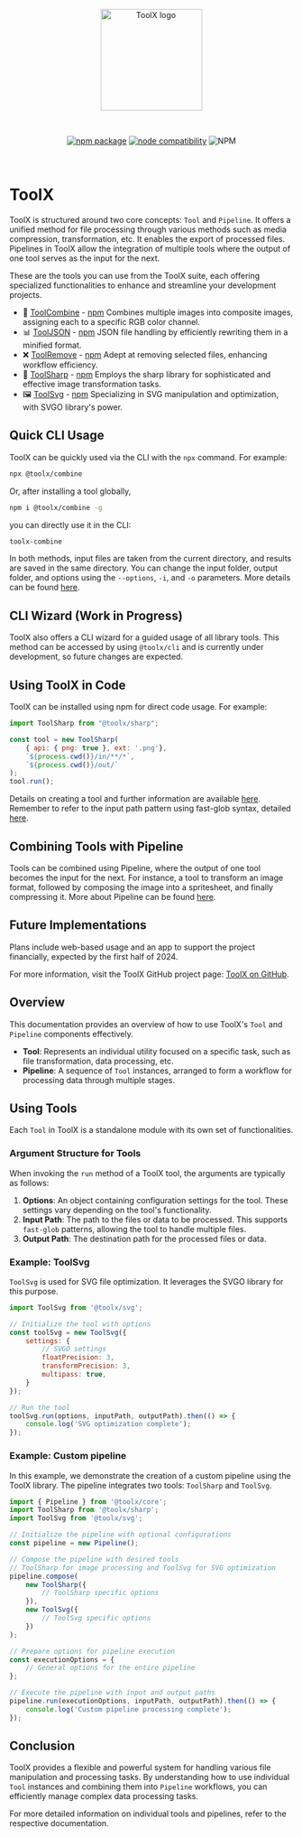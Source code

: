 <p align="center">
  <a href="https://www.npmjs.com/package/@toolx/core" target="_blank" rel="noopener noreferrer">
    <img width="180" src="https://avatars.githubusercontent.com/u/154528565?s=200&v=4" alt="ToolX logo">
  </a>
</p>
<br/>
<p align="center">
  <a href="https://www.npmjs.com/package/@toolx/core"><img src="https://img.shields.io/npm/v/@toolx/core" alt="npm package"></a>
  <a href="https://nodejs.org/en/about/previous-releases"><img src="https://img.shields.io/node/v/@toolx/core" alt="node compatibility"></a>
  <img alt="NPM" src="https://img.shields.io/npm/l/%40toolx%2Fcore">
</p>
<br/>


# ToolX

ToolX is structured around two core concepts: `Tool` and `Pipeline`.
It offers a unified method for file processing through various methods such as media compression, transformation, etc. It enables the export of processed files. Pipelines in ToolX allow the integration of multiple tools where the output of one tool serves as the input for the next.

These are the tools you can use from the ToolX suite, each offering specialized functionalities to enhance and streamline your development projects.

- 🧩 [ToolCombine](https://github.com/toolx-dev/toolx/tree/main/packages/combine) - [npm](https://www.npmjs.com/package/@toolx/combine)
Combines multiple images into composite images, assigning each to a specific RGB color channel.
- 📊 [ToolJSON](https://github.com/toolx-dev/toolx/tree/main/packages/json) - [npm](https://www.npmjs.com/package/@toolx/json)
JSON file handling by efficiently rewriting them in a minified format.
- ❌ [ToolRemove](https://github.com/toolx-dev/toolx/tree/main/packages/remove) - [npm](https://www.npmjs.com/package/@toolx/remove)
Adept at removing selected files, enhancing workflow efficiency.
- 🌟 [ToolSharp](https://github.com/toolx-dev/toolx/tree/main/packages/sharp) - [npm](https://www.npmjs.com/package/@toolx/sharp)
Employs the sharp library for sophisticated and effective image transformation tasks.
- 🖼️ [ToolSvg](https://github.com/toolx-dev/toolx/tree/main/packages/svg) - [npm](https://www.npmjs.com/package/@toolx/svg)
Specializing in SVG manipulation and optimization, with SVGO library's power.


## Quick CLI Usage

ToolX can be quickly used via the CLI with the `npx` command. For example:

```bash
npx @toolx/combine
```

Or, after installing a tool globally, 

```bash
npm i @toolx/combine -g
```

you can directly use it in the CLI:

```bash
toolx-combine
```

In both methods, input files are taken from the current directory, and results are saved in the same directory. You can change the input folder, output folder, and options using the `--options`, `-i`, and `-o` parameters. More details can be found [here](https://github.com/toolx-dev/toolx/blob/main/docs/CLI.md).

## CLI Wizard (Work in Progress)

ToolX also offers a CLI wizard for a guided usage of all library tools. This method can be accessed by using `@toolx/cli` and is currently under development, so future changes are expected.

## Using ToolX in Code

ToolX can be installed using npm for direct code usage. For example:

```javascript
import ToolSharp from "@toolx/sharp";

const tool = new ToolSharp(
    { api: { png: true }, ext: '.png'},
    `${process.cwd()}/in/**/*`,
    `${process.cwd()}/out/`
);
tool.run();
```

Details on creating a tool and further information are available [here](https://github.com/toolx-dev/toolx/blob/main/docs/TheTool.md). Remember to refer to the input path pattern using fast-glob syntax, detailed [here](https://github.com/toolx-dev/toolx/blob/main/docs/FastGlobPatternSyntax.md).

## Combining Tools with Pipeline

Tools can be combined using Pipeline, where the output of one tool becomes the input for the next. For instance, a tool to transform an image format, followed by composing the image into a spritesheet, and finally compressing it. More about Pipeline can be found [here](https://github.com/toolx-dev/toolx/blob/main/docs/PipelineInsight.md).

## Future Implementations

Plans include web-based usage and an app to support the project financially, expected by the first half of 2024.

For more information, visit the ToolX GitHub project page: [ToolX on GitHub](https://github.com/toolx-dev).


## Overview

This documentation provides an overview of how to use ToolX's `Tool` and `Pipeline` components effectively.


- **Tool**: Represents an individual utility focused on a specific task, such as file transformation, data processing, etc.
- **Pipeline**: A sequence of `Tool` instances, arranged to form a workflow for processing data through multiple stages.

## Using Tools

Each `Tool` in ToolX is a standalone module with its own set of functionalities.

### Argument Structure for Tools

When invoking the `run` method of a ToolX tool, the arguments are typically as follows:

1. **Options**: An object containing configuration settings for the tool. These settings vary depending on the tool's functionality.
2. **Input Path**: The path to the files or data to be processed. This supports `fast-glob` patterns, allowing the tool to handle multiple files.
3. **Output Path**: The destination path for the processed files or data.

### Example: ToolSvg

`ToolSvg` is used for SVG file optimization. It leverages the SVGO library for this purpose.

```javascript
import ToolSvg from '@toolx/svg';

// Initialize the tool with options
const toolSvg = new ToolSvg({
    settings: {
        // SVGO settings
        floatPrecision: 3,
        transformPrecision: 3,
        multipass: true,
    }
});

// Run the tool
toolSvg.run(options, inputPath, outputPath).then(() => {
    console.log('SVG optimization complete');
});
```

### Example: Custom pipeline
In this example, we demonstrate the creation of a custom pipeline using the ToolX library. The pipeline integrates two tools: `ToolSharp` and `ToolSvg`.


```javascript
import { Pipeline } from '@toolx/core';
import ToolSharp from '@toolx/sharp';
import ToolSvg from '@toolx/svg';

// Initialize the pipeline with optional configurations
const pipeline = new Pipeline();

// Compose the pipeline with desired tools
// ToolSharp for image processing and ToolSvg for SVG optimization
pipeline.compose(
    new ToolSharp({
        // ToolSharp specific options
    }),
    new ToolSvg({
        // ToolSvg specific options
    })
);

// Prepare options for pipeline execution
const executionOptions = {
    // General options for the entire pipeline
};

// Execute the pipeline with input and output paths
pipeline.run(executionOptions, inputPath, outputPath).then(() => {
    console.log('Custom pipeline processing complete');
});

```

## Conclusion

ToolX provides a flexible and powerful system for handling various file manipulation and processing tasks. By understanding how to use individual `Tool` instances and combining them into `Pipeline` workflows, you can efficiently manage complex data processing tasks.

For more detailed information on individual tools and pipelines, refer to the respective documentation.
